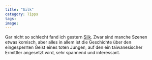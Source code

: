 ```yaml
---
title: "Silk"
category: Tipps
tags: 
image: 
---
```


Gar nicht so schlecht fand ich gestern [Silk](http://www.asianmovieweb.com/de/reviews/silk.htm). Zwar sind manche Szenen etwas komisch, aber alles in allem ist die Geschichte über den eingesperrten Geist eines toten Jungen, auf den ein taiwanesischer Ermittler angesetzt wird, sehr spannend und interessant.